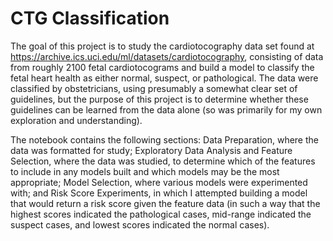 # CTG Classification

The goal of this project is to study the cardiotocography data set found at https://archive.ics.uci.edu/ml/datasets/cardiotocography, consisting of data from roughly 2100 fetal cardiotocograms and build a model to classify the fetal heart health as either normal, suspect, or pathological. The data were classified by obstetricians, using presumably a somewhat clear set of guidelines, but the purpose of this project is to determine whether these guidelines can be learned from the data alone (so was primarily for my own exploration and understanding).

The notebook contains the following sections: Data Preparation, where the data was formatted for study; Exploratory Data Analysis and Feature Selection, where the data was studied, to determine which of the features to include in any models built and which models may be the most appropriate; Model Selection, where various models were experimented with; and Risk Score Experiments, in which I attempted building a model that would return a risk score given the feature data (in such a way that the highest scores indicated the pathological cases, mid-range indicated the suspect cases, and lowest scores indicated the normal cases).
